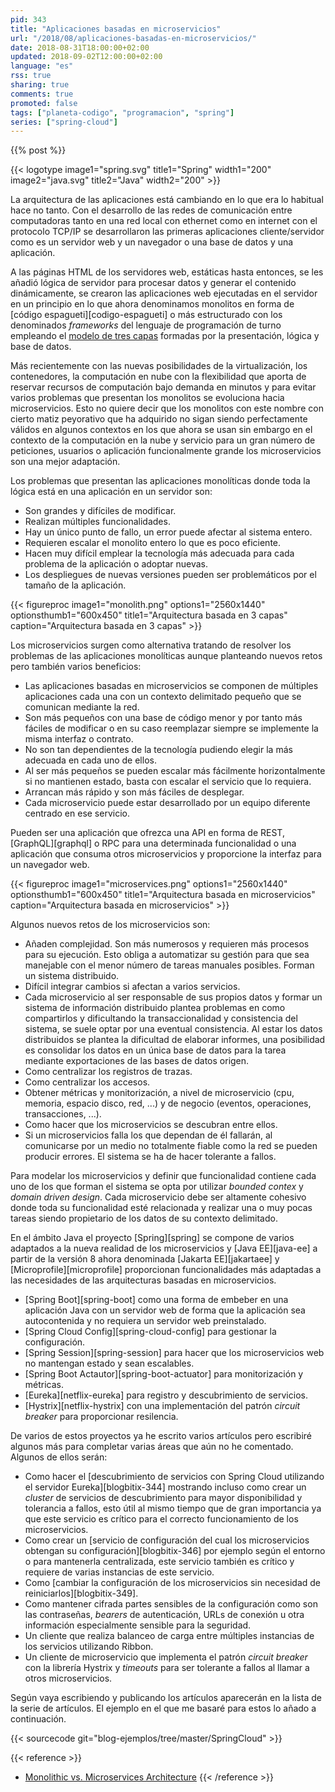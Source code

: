 ```yaml
---
pid: 343
title: "Aplicaciones basadas en microservicios"
url: "/2018/08/aplicaciones-basadas-en-microservicios/"
date: 2018-08-31T18:00:00+02:00
updated: 2018-09-02T12:00:00+02:00
language: "es"
rss: true
sharing: true
comments: true
promoted: false
tags: ["planeta-codigo", "programacion", "spring"]
series: ["spring-cloud"]
---
```


{{% post %}}

{{< logotype image1="spring.svg" title1="Spring" width1="200" image2="java.svg" title2="Java" width2="200" >}}

La arquitectura de las aplicaciones está cambiando en lo que era lo habitual hace no tanto. Con el desarrollo de las redes de comunicación entre computadoras tanto en una red local con ethernet como en internet con el protocolo TCP/IP se desarrollaron las primeras aplicaciones cliente/servidor como es un servidor web y un navegador o una base de datos y una aplicación.

A las páginas HTML de los servidores web, estáticas hasta entonces, se les añadió lógica de servidor para procesar datos y generar el contenido dinámicamente, se crearon las aplicaciones web ejecutadas en el servidor en un principio en lo que ahora denominamos monolitos en forma de [código espagueti][codigo-espagueti] o más estructurado con los denominados _frameworks_ del lenguaje de programación de turno empleando el [modelo de tres capas](https://es.wikipedia.org/wiki/Programaci%C3%B3n_por_capas) formadas por la presentación, lógica y base de datos.

Más recientemente con las nuevas posibilidades de la virtualización, los contenedores, la computación en nube con la flexibilidad que aporta de reservar recursos de computación bajo demanda en minutos y para evitar varios problemas que presentan los monolitos se evoluciona hacia microservicios. Esto no quiere decir que los monolitos con este nombre con cierto matiz peyorativo que ha adquirido no sigan siendo perfectamente válidos en algunos contextos en los que ahora se usan sin embargo en el contexto de la computación en la nube y servicio para un gran número de peticiones, usuarios o aplicación funcionalmente grande los microservicios son una mejor adaptación.

Los problemas que presentan las aplicaciones monolíticas donde toda la lógica está en una aplicación en un servidor son:

* Son grandes y difíciles de modificar.
* Realizan múltiples funcionalidades.
* Hay un único punto de fallo, un error puede afectar al sistema entero.
* Requieren escalar el monolito entero lo que es poco eficiente.
* Hacen muy difícil emplear la tecnología más adecuada para cada problema de la aplicación o adoptar nuevas.
* Los despliegues de nuevas versiones pueden ser problemáticos por el tamaño de la aplicación.

{{< figureproc
    image1="monolith.png" options1="2560x1440" optionsthumb1="600x450" title1="Arquitectura basada en 3 capas"
    caption="Arquitectura basada en 3 capas" >}}

Los microservicios surgen como alternativa tratando de resolver los problemas de las aplicaciones monolíticas aunque planteando nuevos retos pero también varios beneficios:

* Las aplicaciones basadas en microservicios se componen de múltiples aplicaciones cada una con un contexto delimitado pequeño que se comunican mediante la red.
* Son más pequeños con una base de código menor y por tanto más fáciles de modificar o en su caso reemplazar siempre se implemente la misma interfaz o contrato.
* No son tan dependientes de la tecnología pudiendo elegir la más adecuada en cada uno de ellos.
* Al ser más pequeños se pueden escalar más fácilmente horizontalmente si no mantienen estado, basta con escalar el servicio que lo requiera.
* Arrancan más rápido y son más fáciles de desplegar.
* Cada microservicio puede estar desarrollado por un equipo diferente centrado en ese servicio.

Pueden ser una aplicación que ofrezca una API en forma de REST, [GraphQL][graphql] o RPC para una determinada funcionalidad o una aplicación que consuma otros microservicios y proporcione la interfaz para un navegador web.

{{< figureproc
    image1="microservices.png" options1="2560x1440" optionsthumb1="600x450" title1="Arquitectura basada en microservicios"
    caption="Arquitectura basada en microservicios" >}}

Algunos nuevos retos de los microservicios son:

* Añaden complejidad. Son más numerosos y requieren más procesos para su ejecución. Esto obliga a automatizar su gestión para que sea manejable con el menor número de tareas manuales posibles. Forman un sistema distribuido.
* Difícil integrar cambios si afectan a varios servicios.
* Cada microservicio al ser responsable de sus propios datos y formar un sistema de información distribuido plantea problemas en como compartirlos y dificultando la transaccionalidad y consistencia del sistema, se suele optar por una eventual consistencia. Al estar los datos distribuidos se plantea la dificultad de elaborar informes, una posibilidad es consolidar los datos en un única base de datos para la tarea mediante exportaciones de las bases de datos origen.
* Como centralizar los registros de trazas.
* Como centralizar los accesos.
* Obtener métricas y monitorización, a nivel de microservicio (cpu, memoria, espacio disco, red, ...) y de negocio (eventos, operaciones, transacciones, ...).
* Como hacer que los microservicios se descubran entre ellos.
* Si un microservicios falla los que dependan de él fallarán, al comunicarse por un medio no totalmente fiable como la red se pueden producir errores. El sistema se ha de hacer tolerante a fallos.

Para modelar los microservicios y definir que funcionalidad contiene cada uno de los que forman el sistema se opta por utilizar _bounded contex_ y _domain driven design_. Cada microservicio debe ser altamente cohesivo donde toda su funcionalidad esté relacionada y realizar una o muy pocas tareas siendo propietario de los datos de su contexto delimitado.

En el ámbito Java el proyecto [Spring][spring] se compone de varios adaptados a la nueva realidad de los microservicios y [Java EE][java-ee] a partir de la versión 8 ahora denominada [Jakarta EE][jakartaee] y [Microprofile][microprofile] proporcionan funcionalidades más adaptadas a las necesidades de las arquitecturas basadas en microservicios.

* [Spring Boot][spring-boot] como una forma de embeber en una aplicación Java con un servidor web de forma que la aplicación sea autocontenida y no requiera un servidor web preinstalado.
* [Spring Cloud Config][spring-cloud-config] para gestionar la configuración.
* [Spring Session][spring-session] para hacer que los microservicios web no mantengan estado y sean escalables.
* [Spring Boot Actautor][spring-boot-actuator] para monitorización y métricas.
* [Eureka][netflix-eureka] para registro y descubrimiento de servicios.
* [Hystrix][netflix-hystrix] con una implementación del patrón _circuit breaker_ para proporcionar resilencia.

De varios de estos proyectos ya he escrito varios artículos pero escribiré algunos más para completar varias áreas que aún no he comentado. Algunos de ellos serán:

* Como hacer el [descubrimiento de servicios con Spring Cloud utilizando el servidor Eureka][blogbitix-344] mostrando incluso como crear un _cluster_ de servicios de descubrimiento para mayor disponibilidad y tolerancia a fallos, esto útil al mismo tiempo que de gran importancia ya que este servicio es crítico para el correcto funcionamiento de los microservicios.
* Como crear un [servicio de configuración del cual los microservicios obtengan su configuración][blogbitix-346] por ejemplo según el entorno o para mantenerla centralizada, este servicio también es crítico y requiere de varias instancias de este servicio.
* Como [cambiar la configuración de los microservicios sin necesidad de reiniciarlos][blogbitix-349].
* Como mantener cifrada partes sensibles de la configuración como son las contraseñas, _bearers_ de autenticación, URLs de conexión u otra información especialmente sensible para la seguridad.
* Un cliente que realiza balanceo de carga entre múltiples instancias de los servicios utilizando Ribbon.
* Un cliente de microservicio que implementa el patrón _circuit breaker_ con la librería Hystrix y _timeouts_ para ser tolerante a fallos al llamar a otros microservicios.

Según vaya escribiendo y publicando los artículos aparecerán en la lista de la serie de artículos. El ejemplo en el que me basaré para estos lo añado a continuación.

{{< sourcecode git="blog-ejemplos/tree/master/SpringCloud" >}}

{{< reference >}}
* [Monolithic vs. Microservices Architecture](https://articles.microservices.com/monolithic-vs-microservices-architecture-5c4848858f59)
{{< /reference >}}
